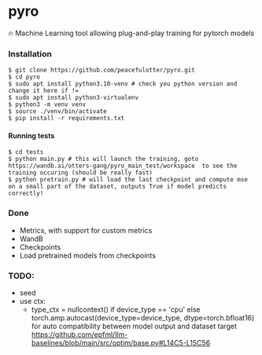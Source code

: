 # pyro

🔥 Machine Learning tool allowing plug-and-play training for pytorch models

### Installation

```shell
$ git clone https://github.com/peacefulotter/pyro.git
$ cd pyro
$ sudo apt install python3.10-venv # check you python version and change it here if !=
$ sudo apt install python3-virtualenv
$ python3 -m venv venv
$ source ./venv/bin/activate
$ pip install -r requirements.txt
```

#### Running tests

```shell
$ cd tests
$ python main.py # this will launch the training, goto https://wandb.ai/otters-gang/pyro_main_test/workspace  to see the training occuring (should be really fast)
$ python pretrain.py # will load the last checkpoint and compute mse on a small part of the dataset, outputs True if model predicts correctly!
```

### Done

- Metrics, with support for custom metrics
- WandB
- Checkpoints
- Load pretrained models from checkpoints

### TODO:

- seed
- use ctx:
  - type_ctx = nullcontext() if device_type == 'cpu' else torch.amp.autocast(device_type=device_type, dtype=torch.bfloat16)
    for auto compatibility between model output and dataset target
    https://github.com/epfml/llm-baselines/blob/main/src/optim/base.py#L14C5-L15C56
